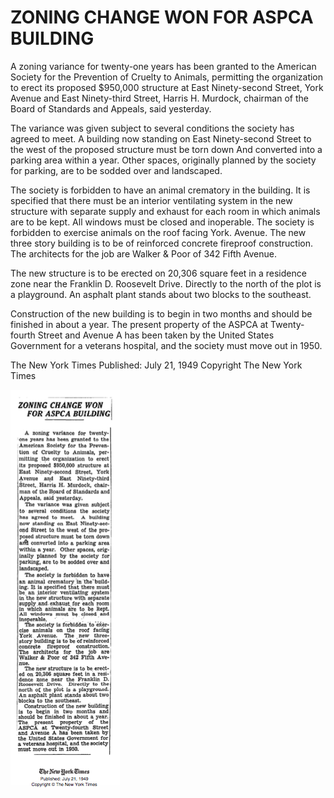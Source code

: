 ZONING CHANGE WON FOR ASPCA BUILDING
==
A zoning variance for twenty-one years has been granted to the American Society for the Prevention of Cruelty to Animals, permitting the organization to erect its proposed $950,000 structure at East Ninety-second Street, York Avenue and East Ninety-third Street, Harris H. Murdock, chairman of the Board of Standards and Appeals, said yesterday.

The variance was given subject to several conditions the society has agreed to meet. A building now standing on East Ninety-second Street to the west of the proposed structure must be torn down
And converted into a parking area within a year. Other spaces, originally planned by the society for
parking, are to be sodded over and landscaped.

The society is forbidden to have an animal crematory in the building. It is specified that there must
be an interior ventilating system in the new structure with separate supply and exhaust for each room
in which animals are to be kept. All windows must be closed and inoperable. The society is forbidden to exercise animals on the roof facing York. Avenue. The new three story building is to be of reinforced concrete fireproof construction. The architects for the job are Walker & Poor of 342 Fifth Avenue.

The new structure is to be erected on 20,306 square feet in a residence zone near the Franklin D. Roosevelt Drive. Directly to the north of the plot is a playground. An asphalt plant stands about two blocks to the southeast.

Construction of the new building is to begin in two months and should be finished in about a year.
The present property of the ASPCA at Twenty-fourth Street and Avenue A has been taken by the United States Government for a veterans hospital, and the society must move out in 1950.

The New York Times
Published: July 21, 1949
Copyright The New York Times


![aspca1](../images/aspca1.png)
